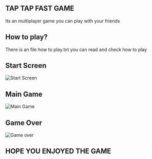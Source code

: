 ## TAP TAP FAST GAME
Its an multiplayer game you can play with your friends

## How to play?
There is an file how to play.txt you can read and check how to play
## Start Screen

![Start Screen](https://user-images.githubusercontent.com/92436209/141669376-eccf23d7-64ad-4688-bf42-4868eaea0ce0.PNG)

## Main Game

![Main Game](https://user-images.githubusercontent.com/92436209/141669387-a697d36d-f91d-4a76-ae33-8aa7aaa6d0a7.PNG)

## Game Over

![Game over](https://user-images.githubusercontent.com/92436209/141669393-61ee39bf-b6b9-48c8-b296-ece7cc074ff6.PNG)

## HOPE YOU ENJOYED THE GAME
